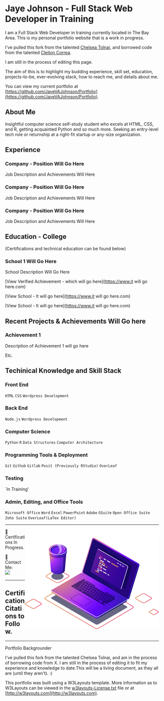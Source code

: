 # Jaye Johnson - Full Stack Web Developer in Training

I am a Full Stack Web Developer in training currently located in The Bay Area. This is my personal portfolio website that is a work in progress.

I've pulled this fork from the talented [Chelsea Tolnai](https://github.com/ChelseaTolnai/Portfolio), and borrowed code from the talented [Cleiton Correa](https://github.com/CleitonCorrea/my-certifications).

I am still in the process of editing this page.

The aim of this is to highlight my budding experience, skill set, education, projects-to-be, ever-evolving stack, how to reach me, and details about me.

You can view my current portfolio at [https://github.com/JayeVAJohnson/Portfolio](https://github.com/JayeVAJohnson/Portfolio).

## About Me

Insightful computer science self-study student who excels at HTML, CSS, and R, getting acquainted Python and so much more. Seeking an entry-level tech role or returnship at a right-fit startup or any-size organization. 

</p>

## Experience

### Company - Position Will Go Here

Job Description and Achievements Will Here

### Company - Position Will Go Here

Job Description and Achievements Will Here

### Company - Position Will Go Here

Job Description and Achievements Will Here


## Education - College
   (Certifications and technical education can be found below)

### School 1 Will Go Here

School Description Will Go Here

[View Verified Achievement - which will go here](https://www.it will go here.com)

[View School - It will go here](https://www.it will go here.com)

[View School - It will go here](https://www.it will go here.com)

## Recent Projects & Achievements Will Go here

### Achievement 1

Description of Achievement 1 will go here

Etc. 

## Techinical Knowledge and Skill Stack

### Front End

`HTML` `CSS` `Wordpress Development`

### Back End

`Node.js` `Wordpress Development`

### Computer Science

`Python` `R` `Data Structures` `Computer Architecture`

### Programming Tools & Deployment

`Git` `Github` `Gitlab` `Posit (Previously RStudio)` `OverLeaf` 

### Testing

`In Training'

### Admin, Editing, and Office Tools

`Microsoft Office` `Word` `Excel` `PowerPoint` `Adobe` `GSuite` `Open Office Suite` `Zoho Suite` `OverLeaf(LaTex Editor)` 


----------------------

<img src="https://github.com/JayeVAJohnson/Portfolio/blob/master/images/computer-illustration.png" align="right" alt="Computador iuriCode">

<p align="left">
 🦄  Certifications In Progress.
 
</p>
 
 🤝 Contact Me:
 </br>
  <a href="https://www.linkedin.com/in/jayevajohnson" alt="Linkedin" target="_blank" >
  <img src="https://img.shields.io/badge/-Linkedin-0e76a8?style=flat-square&logo=Linkedin&logoColor=white&link=https://www.linkedin.com/in/jayevajohnson/" /></a>
 
</p>  
 
----------------------

## Certification Citations to Follow. 

----------------------
Portfolio Backgrounder

I've pulled this fork from the talented Chelsea Tolnai, and am in the process of borrowing code from X.  I am still in the process of editing it to fit my experience and knowledge to date.This will be a living document, as they all are (until they aren't). :)

This portfolio was built using a W3Layouts template. More information as to W3Layouts can be viewed in the [w3layouts-License.txt](w3layouts-License.txt) file or at [http://w3layouts.com](http://w3layouts.com).
